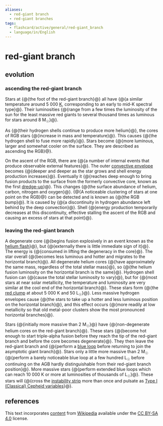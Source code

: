 ```yaml
---
aliases:
  - red-giant branch
  - red-giant branches
tags:
  - flashcard/active/general/red-giant_branch
  - language/in/English
---
```


# red-giant branch

## evolution

### ascending the red-giant branch

Stars at {@{the foot of the red-giant branch}@} all have {@{a similar temperature around 5&nbsp;000 [K](Kelvin.md), corresponding to an early to mid-K spectral type}@}. Their luminosities {@{range from a few times the luminosity of the sun for the least massive red giants to several thousand times as luminous for stars around 8 M<sub>☉</sub>}@}. <!--SR:!2025-03-17,172,310!2025-01-12,119,290!2024-12-19,78,230-->

As {@{their hydrogen shells continue to produce more helium}@}, the cores of RGB stars {@{increase in mass and temperature}@}. This causes {@{the hydrogen shell to fuse more rapidly}@}. Stars become {@{more luminous, larger and somewhat cooler on the surface. They are described as ascending the RGB}@}. <!--SR:!2025-02-14,145,310!2025-04-18,192,310!2024-12-05,82,270!2025-04-03,184,310-->

On the ascent of the RGB, there are {@{a number of internal events that produce observable external features}@}. The outer [convective envelope](convection%20zone.md) becomes {@{deeper and deeper as the star grows and shell energy production increases}@}. Eventually it {@{reaches deep enough to bring fusion products to the surface from the formerly convective core, known as the first [dredge-up](dredge-up.md)}@}. This changes {@{the surface abundance of helium, carbon, nitrogen and oxygen}@}. {@{A noticeable clustering of stars at one point on the RGB}@} can be detected and is known as {@{the RGB bump}@}. It is caused by {@{a discontinuity in hydrogen abundance left behind by the deep convection}@}. Shell {@{energy production temporarily decreases at this discontinuity, effective stalling the ascent of the RGB and causing an excess of stars at that point}@}. <!--SR:!2025-02-10,144,310!2025-05-21,188,270!2025-07-22,256,290!2024-12-18,90,270!2024-12-11,96,290!2025-07-09,265,330!2025-04-30,173,270!2024-12-17,90,270-->

### leaving the red-giant branch

A degenerate core {@{begins fusion explosively in an event known as the [helium flash](helium%20flash.md)}@}, but {@{externally there is little immediate sign of it}@}. The energy is {@{consumed in lifting the degeneracy in the core}@}. The star overall {@{becomes less luminous and hotter and migrates to the horizontal branch}@}. All degenerate helium cores {@{have approximately the same mass, regardless of the total stellar mass}@}, so {@{the helium fusion luminosity on the horizontal branch is the same}@}. Hydrogen shell fusion can {@{cause the total stellar luminosity to vary}@}, but for {@{most stars at near solar metallicity, the temperature and luminosity are very similar at the cool end of the horizontal branch}@}. These stars form {@{the [red clump](red%20clump.md) at about 5&nbsp;000 K and 50 L<sub>☉</sub>}@}. Less massive hydrogen envelopes cause {@{the stars to take up a hotter and less luminous position on the horizontal branch}@}, and this effect occurs {@{more readily at low metallicity so that old metal-poor clusters show the most pronounced horizontal branches}@}. <!--SR:!2025-09-06,312,330!2025-07-19,274,330!2025-03-22,163,310!2025-06-13,229,290!2024-12-18,99,290!2025-04-05,161,270!2025-06-22,234,290!2025-03-18,136,230!2025-01-26,110,250!2024-12-31,71,190!2025-02-22,111,230-->

Stars {@{initially more massive than 2 M<sub>☉</sub>}@} have {@{non-degenerate helium cores on the red-giant branch}@}. These stars {@{become hot enough to start triple-alpha fusion before they reach the tip of the red-giant branch and before the core becomes degenerate}@}. They then leave the red-giant branch and {@{perform a [blue loop](blue%20loop.md) before returning to join the asymptotic giant branch}@}. Stars only a little more massive than 2 M<sub>☉</sub> {@{perform a barely noticeable blue loop at a few hundred L<sub>☉</sub> before continuing on the AGB hardly distinguishable from their red-giant branch position}@}. More massive stars {@{perform extended blue loops which can reach 10&nbsp;000 K or more at luminosities of thousands of L<sub>☉</sub>}@}. These stars will {@{cross the [instability strip](instability%20strip.md) more than once and pulsate as [Type I (Classical) Cepheid variables](classical%20Cepheid%20variable.md)}@}. <!--SR:!2025-11-02,341,310!2025-03-27,161,270!2025-05-27,214,290!2025-07-02,217,250!2024-12-04,71,230!2025-02-28,129,250!2025-08-07,249,290-->

## references

This text incorporates [content](https://en.wikipedia.org/wiki/red-giant_branch) from [Wikipedia](Wikipedia.md) available under the [CC BY-SA 4.0](https://creativecommons.org/licenses/by-sa/4.0/) license.
